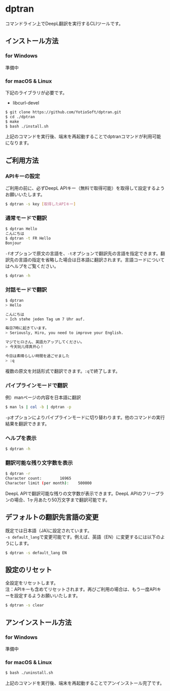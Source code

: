 # dptran

コマンドライン上でDeepL翻訳を実行するCLIツールです。

## インストール方法

### for Windows

準備中

### for macOS & Linux

下記のライブラリが必要です。  

- libcurl-devel

```bash
$ git clone https://github.com/YotioSoft/dptran.git
$ cd ./dptran
$ make
$ bash ./install.sh
```

上記のコマンドを実行後、端末を再起動することでdptranコマンドが利用可能になります。

## ご利用方法

### APIキーの設定

ご利用の前に、必ずDeepL APIキー（無料で取得可能）を取得して設定するようお願いいたします。

```bash
$ dptran -s key [取得したAPIキー]
```

### 通常モードで翻訳

```bash
$ dptran Hello
こんにちは
$ dptran -t FR Hello
Bonjour
```

``-f``オプションで原文の言語を、``-t``オプションで翻訳先の言語を指定できます。翻訳先の言語の指定を省略した場合は日本語に翻訳されます。言語コードについてはヘルプをご覧ください。  

```bash
$ dptran -h
```

### 対話モードで翻訳

```bash
$ dptran
> Hello

こんにちは
> Ich stehe jeden Tag um 7 Uhr auf.

毎日7時に起きています。
> Seriously, Hiro, you need to improve your English.

マジでヒロさん、英語力アップしてください。
> 今天玩儿得真开心！

今日は素晴らしい時間を過ごせました
> :q
```

複数の原文を対話形式で翻訳できます。``:q``で終了します。

### パイプラインモードで翻訳

例）manページの内容を日本語に翻訳  

```bash
$ man ls | col -b | dptran -p
```

``-p``オプションによりパイプラインモードに切り替わります。他のコマンドの実行結果を翻訳できます。

### ヘルプを表示

```bash
$ dptran -h
```

### 翻訳可能な残り文字数を表示

```bash
$ dptran -r
Character count:		16965
Character limit (per month):	500000
```

DeepL APIで翻訳可能な残りの文字数が表示できます。DeepL APIのフリープランの場合、1ヶ月あたり50万文字まで翻訳可能です。

## デフォルトの翻訳先言語の変更

既定では日本語（JA)に設定されています。  
``-s default_lang``で変更可能です。例えば、英語（EN）に変更するには以下のようにします。

```bash
$ dptran -s default_lang EN
```

## 設定のリセット

全設定をリセットします。  
注：APIキーも含めてリセットされます。再びご利用の場合は、もう一度APIキーを設定するようお願いいたします。  

```bash
$ dptran -s clear
```



## アンインストール方法

### for Windows

準備中

### for macOS & Linux

```bash
$ bash ./uninstall.sh
```

上記のコマンドを実行後、端末を再起動することでアンインストール完了です。